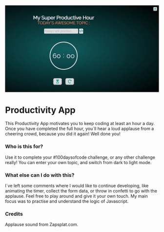 ![gif of productivity app](https://github.com/Dali-codes/productivity-app/blob/main/media/gif.gif)

# Productivity App
 This Productivity App motivates you to keep coding at least an hour a day. Once you have completed the full hour, you´ll hear a loud applause from a cheering crowd, because you did it again! Well done you! 
 
 ### Who is this for? 
 
 Use it to complete your #100daysofcode challenge, or any other challenge really! You can enter your own topic, and switch from dark to light mode. 
 
 ### What else can I do with this? 
 I´ve left some comments where I would like to continue developing, like animating the timer, collect the form data, or throw in confetti to go with the applause. Feel free to play around and give it your own touch. My main focus was to practise and understand the logic of Javascript. 
 
 ### Credits
 Applause sound from Zapsplat.com. 
